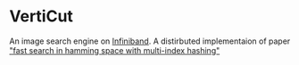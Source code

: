 VertiCut
============

An image search engine on [Infiniband](http://searchstorage.techtarget.com/definition/InfiniBand). A distirbuted implementaion of paper 
["fast search in hamming space with multi-index hashing"](https://docs.google.com/viewer?url=http%3A%2F%2Fwww.cs.toronto.edu%2F~norouzi%2Fresearch%2Fpapers%2Fmulti_index_hashing.pdf)

